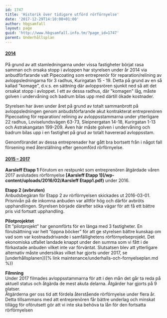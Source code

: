 ```yaml
---
id: 1747
title: 'Historik över tidigare utförd rörförnyelse'
date: '2017-12-29T14:10:00+01:00'
author: hbgsamfall
layout: page
guid: 'http://www.hbgsamfall.info.tm/?page_id=1747'
parent: Underhållsplan
---
```


#### <u>2014</u>

På grund av att stamledningarna under vissa fastigheter börjat rasa samman och orsaka stopp i avloppen har styrelsen  under år 2014 via anbudförfarande valt Pipecoating som entreprenör för reparation/relining av avloppsledningarna för 3 radhus, Kurirgatan 15 - 19. Detta på grund av en så kallad "komage", d.v.s. en sättning där avloppsrören sjunkit ned så att det orsakat stopp i avloppet. I ett av dessa radhus, där "komagen" låg, måste golven i undervåning och badrum bilas upp med därtill ökade kostnader.

Styrelsen har även under året på grund av totalt sammanbrott på avloppsledningen genom anbudsförfarande akut kontrakterat entreprenören  Pipecoating för reparation/ relining av avloppsstammarna under ytterligare 22 radhus, Loviselundsvägen 63-73, Sleipnergatan 14-18, Kurirgatan 1-13 och Astrakangatan 199-209. Även här måste golven i undervåning och badrum bilas upp i en fastighet på grud av totalt havererad avloppsstam.

Genomförandet av dessa entreprenader har gått bra bortsett från i något fall försening med återställning efter genomförd rörförnyelse.

#### <u>2015 – 2017</u>

**Aarsleff Etapp 1** Förutom en restpunkt som entreprenören åtgärdade våren 2017 avslutades rörförnyelse **[Aarsleff Etapp 1](/wp-content/uploads/2016/02/Aarsleff Etapp1.pdf)** under 2016.

**Etapp 2 (avbruten)**  
Anbudsbegäran för Etapp 2 av rörförnyelsen skickades ut 2016-03-01. Prisnivån på de inkomna anbuden var alltför hög och därför avbröts upphandlingen. Styrelsen började därefter söka vägar för att få ett bättre pris vid fortsatt upphandling.

**Pilotprojektet**  
Ett ”pilotprojekt” har genomförts för en länga med 3 fastigheter. En förutsättning var helt ”öppna böcker” för att ge styrelsen bättre kunskap om vad som var kostnadsdrivande i samfällighetens rörförnyelseprojekt. Det ekonomiska utfallet landade knappt under den summa som vi fått i de förkastade anbuden vilket inte var förväntat. Slutsatsen blev att ytterligare alternativ måste undersökas vilket har gjorts under 2017, se [underhållsplanen]({% link maintenance/underhalls-och-fornyelseplan.md %})

**Filmning**  
Under 2017 filmades avloppsstammarna för att i den mån det går ta reda på aktuell status och åtgärda de mest akuta delarna. Åtgärder har gjorts på 9 platser.  
Åtgärderna ger oss tid att fördela återstående rörförnyelse under flera år. Detta tillsammans med att entreprenören får bättre underlag och minskat tillägg för oförutsett gör att vi inte ska behöva ta lån för den fortsatta rörförnyelsen
